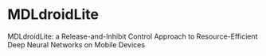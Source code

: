# MDLdroidLite

MDLdroidLite: a Release-and-Inhibit Control Approach to Resource-Efficient Deep Neural Networks on Mobile Devices
